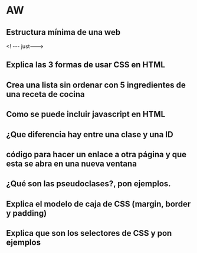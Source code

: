 # AW
## Estructura mínima de una web
  <html>
<head>
	<title></title>
</head>
<body>
</body>
</html>

<! --- just--->

## Explica las 3 formas de usar CSS en HTML
## Crea una lista sin ordenar con 5 ingredientes de una receta de cocina
## Como se puede incluir javascript en HTML
## ¿Que diferencia hay entre una clase y una ID
## código para hacer un enlace a otra página y que esta se abra en una nueva ventana
## ¿Qué son las pseudoclases?, pon ejemplos.
## Explica el modelo de caja de CSS (margin, border y padding)
## Explica que son los selectores de CSS y pon ejemplos

